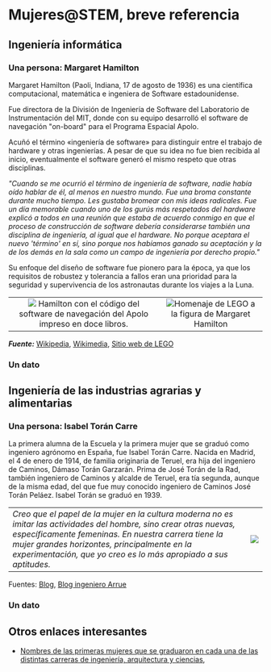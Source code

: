 # Mujeres@STEM, breve referencia

## Ingeniería informática

### Una persona: Margaret Hamilton

Margaret Hamilton (Paoli, Indiana, 17 de agosto de 1936) es una científica computacional, matemática e ingeniera de Software estadounidense.

Fue directora de la División de Ingeniería de Software del Laboratorio de Instrumentación del MIT, donde con su equipo desarrolló el software de navegación "on-board" para el Programa Espacial Apolo.

Acuñó el término «ingeniería de software» para distinguir entre el trabajo de hardware y otras ingenierías. A pesar de que su idea no fue bien recibida al inicio, eventualmente el software generó el mismo respeto que otras disciplinas.

*"Cuando se me ocurrió el término de ingeniería de software, nadie había oído hablar de él, al menos en nuestro mundo. Fue una broma constante durante mucho tiempo. Les gustaba bromear con mis ideas radicales. Fue un día memorable cuando uno de los gurús más respetados del hardware explicó a todos en una reunión que estaba de acuerdo conmigo en que el proceso de construcción de software debería considerarse también una disciplina de ingeniería, al igual que el hardware. No porque aceptara el nuevo 'término' en sí, sino porque nos habíamos ganado su aceptación y la de los demás en la sala como un campo de ingeniería por derecho propio."*

Su enfoque del diseño de software fue pionero para la época, ya que los requisitos de robustez y tolerancia a fallos eran una prioridad para la seguridad y supervivencia de los astronautas durante los viajes a la Luna.

|||
:-:|:-:
![](https://upload.wikimedia.org/wikipedia/commons/thumb/d/db/Margaret_Hamilton_-_restoration.jpg/800px-Margaret_Hamilton_-_restoration.jpg) Hamilton con el código del software de navegación del Apolo impreso en doce libros.|![](https://www.lego.com/cdn/cs/set/assets/blt138c3236c6261f91/21312_alt2.jpg)Homenaje de LEGO a la figura de Margaret Hamilton

***Fuente:*** [Wikipedia](https://es.wikipedia.org/wiki/Margaret_Hamilton_(cient%C3%ADfica)), [Wikimedia](https://upload.wikimedia.org/wikipedia/commons/thumb/d/db/Margaret_Hamilton_-_restoration.jpg/800px-Margaret_Hamilton_-_restoration.jpg), [Sitio web de LEGO](https://www.lego.com/es-us/product/women-of-nasa-21312#blt138c3236c6261f91)

### Un dato

## Ingeniería de las industrias agrarias y alimentarias

### Una persona: Isabel Torán Carre

La primera alumna de la Escuela y la primera mujer que se graduó como ingeniero agrónomo en España, fue Isabel Torán Carre. Nacida en Madrid, el 4 de enero de 1914, de familia originaria de Teruel, era hija del ingeniero de Caminos, Dámaso Torán Garzarán. Prima de José Torán de la Rad, también ingeniero de Caminos y alcalde de Teruel, era tía segunda, aunque de la misma edad, del que fue muy conocido ingeniero de Caminos José Torán Peláez. Isabel Torán se graduó en 1939. 

|||
-|-
*Creo que el papel de la mujer en la cultura moderna no es imitar las actividades del hombre, sino crear otras nuevas, específicamente femeninas. En nuestra carrera tiene la mujer grandes horizontes, principalmente en la experimentación, que yo creo es lo más apropiado a sus aptitudes.*|![](https://ingenieroarrue.files.wordpress.com/2021/01/isabel-toran_48379384326_o.jpg)


Fuentes: [Blog](https://jaeinnova.wordpress.com/2021/09/05/isabel-toran-carre-y-otros-alumnos-de-la-escuela-superior-de-ingenieros-agronomos-en-el-curso-1935-1936/), [Blog ingeniero Arrue](https://ingenieroarrue.wordpress.com/2021/01/29/mujeres-en-la-escuela-de-agronomos-las-pioneras/)

### Un dato

## Otros enlaces interesantes

- [Nombres de las primeras mujeres que se graduaron en cada una de las distintas carreras de ingeniería, arquitectura y ciencias](https://www.upm.es/sfs/Rectorado/Gerencia/Igualdad/Eventos_Congresos/Panelesexposic%c3%b3n.pdf), 